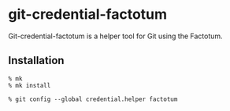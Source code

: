 # git-credential-factotum

Git-credential-factotum is a helper tool for Git using the Factotum.

## Installation

```console
% mk
% mk install

% git config --global credential.helper factotum
```
